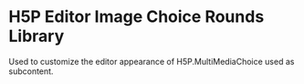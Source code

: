 H5P Editor Image Choice Rounds Library
==========
Used to customize the editor appearance of H5P.MultiMediaChoice used as subcontent.
